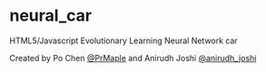 neural_car
==========

HTML5/Javascript Evolutionary Learning Neural Network car

Created by Po Chen [@PrMaple](https://twitter.com/PrMaple) and Anirudh Joshi [@anirudh_joshi](https://twitter.com/anirudh_joshi)
